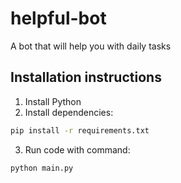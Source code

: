 # helpful-bot
A bot that will help you with daily tasks


## Installation instructions

1) Install Python
2) Install dependencies:

```bash
pip install -r requirements.txt
```

3) Run code with command:

```bash
python main.py
```

